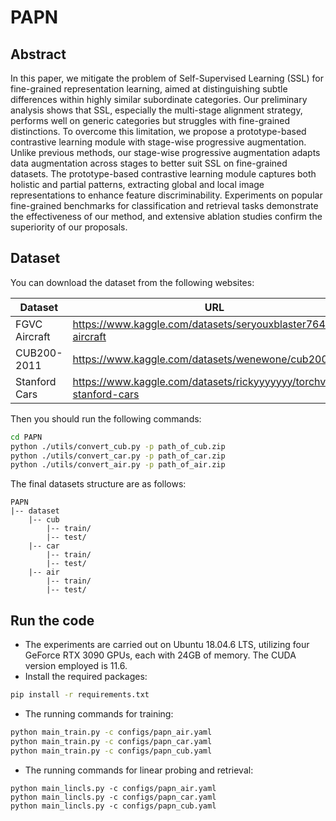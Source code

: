 # PAPN

## Abstract

In this paper, we mitigate the problem of Self-Supervised Learning (SSL) for fine-grained representation learning, aimed at distinguishing subtle differences within highly similar subordinate categories. Our preliminary analysis shows that SSL, especially the multi-stage alignment strategy, performs well on generic categories but struggles with fine-grained distinctions. To overcome this limitation, we propose a prototype-based contrastive learning module with stage-wise progressive augmentation. Unlike previous methods, our stage-wise progressive augmentation adapts data augmentation across stages to better suit SSL on fine-grained datasets. The prototype-based contrastive learning module captures both holistic and partial patterns, extracting global and local image representations to enhance feature discriminability. Experiments on popular fine-grained benchmarks for classification and retrieval tasks demonstrate the effectiveness of our method, and extensive ablation studies confirm the superiority of our proposals.

## Dataset

You can download the dataset from the following websites:

| Dataset       | URL                                                          |
| ------------- | ------------------------------------------------------------ |
| FGVC Aircraft | https://www.kaggle.com/datasets/seryouxblaster764/fgvc-aircraft |
| CUB200-2011   | https://www.kaggle.com/datasets/wenewone/cub2002011          |
| Stanford Cars | https://www.kaggle.com/datasets/rickyyyyyyy/torchvision-stanford-cars |

Then you should run the following commands:

```bash
cd PAPN
python ./utils/convert_cub.py -p path_of_cub.zip
python ./utils/convert_car.py -p path_of_car.zip
python ./utils/convert_air.py -p path_of_air.zip
```

The final datasets structure are as follows:

```
PAPN
|-- dataset
    |-- cub
        |-- train/
        |-- test/
    |-- car
        |-- train/
        |-- test/
    |-- air
        |-- train/
        |-- test/
```

## Run the code

- The experiments are carried out on Ubuntu 18.04.6 LTS, utilizing four GeForce RTX 3090 GPUs, each with 24GB of memory. The CUDA version employed is 11.6.
- Install the required packages:

```bash
pip install -r requirements.txt
```

- The running commands for training:

```bash
python main_train.py -c configs/papn_air.yaml
python main_train.py -c configs/papn_car.yaml
python main_train.py -c configs/papn_cub.yaml
```

- The running commands for linear probing and retrieval:

```
python main_lincls.py -c configs/papn_air.yaml
python main_lincls.py -c configs/papn_car.yaml
python main_lincls.py -c configs/papn_cub.yaml
```
